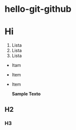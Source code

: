 # hello-git-github

# Hi

1. Lista
2. Lista
3. Lista

* Itam
* Item
* Item
  

    __Sample Texto__
  
## H2
### H3

